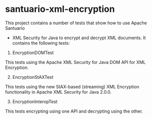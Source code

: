 santuario-xml-encryption
===========

This project contains a number of tests that show how to use Apache Santuario
 - XML Security for Java to encrypt and decrypt XML documents. It contains the
following tests:

1) EncryptionDOMTest

This tests using the Apache XML Security for Java DOM API for XML Encryption.

2) EncryptionStAXTest

This tests using the new StAX-based (streaming) XML Encryption functionality
in Apache XML Security for Java 2.0.0.

3) EncryptionInteropTest

This tests encrypting using one API and decrypting using the other.

